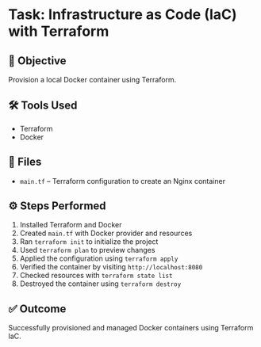 # Task: Infrastructure as Code (IaC) with Terraform

## 🎯 Objective
Provision a local Docker container using Terraform.

## 🛠️ Tools Used
- Terraform
- Docker

## 📁 Files
- `main.tf` – Terraform configuration to create an Nginx container

## ⚙️ Steps Performed
1. Installed Terraform and Docker
2. Created `main.tf` with Docker provider and resources
3. Ran `terraform init` to initialize the project
4. Used `terraform plan` to preview changes
5. Applied the configuration using `terraform apply`
6. Verified the container by visiting `http://localhost:8080`
7. Checked resources with `terraform state list`
8. Destroyed the container using `terraform destroy`

## ✅ Outcome
Successfully provisioned and managed Docker containers using Terraform IaC.
